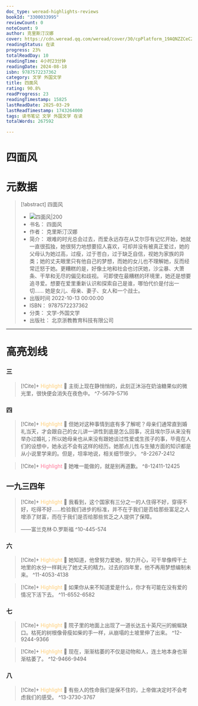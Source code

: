 ```yaml
---
doc_type: weread-highlights-reviews
bookId: "3300033995"
reviewCount: 0
noteCount: 9
author: 克里斯汀汉娜
cover: https://cdn.weread.qq.com/weread/cover/30/cpPlatform_19AQNZZCeC2mzohuiD7ar8/t7_cpPlatform_19AQNZZCeC2mzohuiD7ar8.jpg
readingStatus: 在读
progress: 23%
totalReadDay: 10
readingTime: 4小时23分钟
readingDate: 2024-08-18
isbn: 9787572237362
category: 文学 外国文学
title: 四面风
rating: 90.8%
readProgress: 23
readingTimestamp: 15825
lastReadDate: 2025-03-29
lastReadTimestamp: 1743264000
tags: 读书笔记 文学 外国文学 在读
totalWords: 267592

---
```


# 四面风

# 元数据
> [!abstract] 四面风
> - ![ 四面风|200](https://cdn.weread.qq.com/weread/cover/30/cpPlatform_19AQNZZCeC2mzohuiD7ar8/t7_cpPlatform_19AQNZZCeC2mzohuiD7ar8.jpg)
> - 书名： 四面风
> - 作者： 克里斯汀汉娜
> - 简介： 艰难的时光总会过去，而爱永远存在从艾尔莎有记忆开始，她就一直很孤独，她很努力地想要招人喜欢，可却并没有被真正爱过，她的父母认为她过高，过瘦，过于苍白，过于缺乏自信，视她为家族的异类；她的丈夫眼里只有他自己的梦想，而她的女儿也不理解她，反而经常迁怒于她。更糟糕的是，好像土地和社会也讨厌她，沙尘暴、大萧条、干旱和无尽的偏见和歧视。
可即使在最糟糕的环境里，她还是想要追寻爱。想要在爱里重新认识和探索自己是谁，哪怕代价是付出一切……
她是女儿、母亲、妻子、女人和一个战士。
> - 出版时间 2022-10-13 00:00:00
> - ISBN： 9787572237362
> - 分类： 文学-外国文学
> - 出版社： 北京浙教教育科技有限公司



---

# 高亮划线

### 三

> [!Cite]+ <span style="color: #ffce78;">Highlight</span>
> 📌 主街上现在静悄悄的，此刻正沐浴在奶油糖果似的微光里，很快便会消失在夜色中。
> ^7-5679-5716
### 四

> [!Cite]+ <span style="color: #ffce78;">Highlight</span>
> 📌 但她对这种事情到底有多了解呢？母亲们通常直到婚礼当天，才会跟自己的女儿讲一讲性到底是怎么回事，况且埃尔莎从来没有举办过婚礼；所以她母亲也从来没有跟她谈过性爱或生孩子的事，毕竟在人们的设想中，她永远不会有这样的经历。她那点儿性与生殖方面的知识都是从小说里学来的。但是，坦率地说，相关细节很少。
> ^8-2267-2412

> [!Cite]+ <span style="color: #ff7898;">Highlight</span>
> 📌 她唯一能做的，就是别再道歉。
> ^8-12411-12425
## 一九三四年

> [!Cite]+ <span style="color: #ffce78;">Highlight</span>
> 📌 我看到，这个国家有三分之一的人住得不好，穿得不好，吃得不好……检验我们进步的标准，并不在于我们是否给那些富足之人增添了财富，而在于我们是否给那些贫乏之人提供了保障。
>
>  ——富兰克林·D.罗斯福
> ^10-445-574
### 六

> [!Cite]+ <span style="color: #ffce78;">Highlight</span>
> 📌 她知道，他曾努力爱她，努力开心，可干旱像榨干土地里的水分一样耗光了她丈夫的精力。过去的四年里，他不再用梦想编制未来。
> ^11-4053-4138

> [!Cite]+ <span style="color: #ffce78;">Highlight</span>
> 📌 如果你从来不知道爱是什么，你才有可能在没有爱的情况下活下去。
> ^11-6552-6582
### 七

> [!Cite]+ <span style="color: #ffce78;">Highlight</span>
> 📌 院子里的地面上出现了一道长达五十英尺￼的蜿蜒缺口。枯死的树根像骨瘦如柴的手一样，从崩塌的土坡里伸了出来。
> ^12-9244-9366

> [!Cite]+ <span style="color: #ffce78;">Highlight</span>
> 📌 现在，渐渐枯萎的不仅是动物和人，连土地本身也渐渐枯萎了。
> ^12-9466-9494
### 八

> [!Cite]+ <span style="color: #ffce78;">Highlight</span>
> 📌 有些人的性命我们是保不住的，上帝做决定时不会考虑我们的感受。
> ^13-3730-3767

